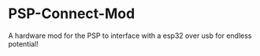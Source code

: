 # PSP-Connect-Mod
A hardware mod for the PSP to interface with a esp32 over usb for endless potential!

